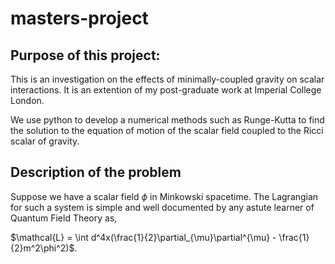 # masters-project
## Purpose of this project: 
This is an investigation on the effects of minimally-coupled gravity on scalar interactions. It is an extention of my post-graduate work at Imperial College London.

We use python to develop a numerical methods such as Runge-Kutta to find the solution to the equation of motion of the scalar field coupled to the Ricci scalar of gravity. 

## Description of the problem

Suppose we have a scalar field $\phi$ in Minkowski spacetime. The Lagrangian for such a system is simple and well documented by any astute learner of Quantum Field Theory as, 

$\mathcal{L} = \int d^4x(\frac{1}{2}\partial_{\mu}\partial^{\mu} - \frac{1}{2}m^2\phi^2)$. 
